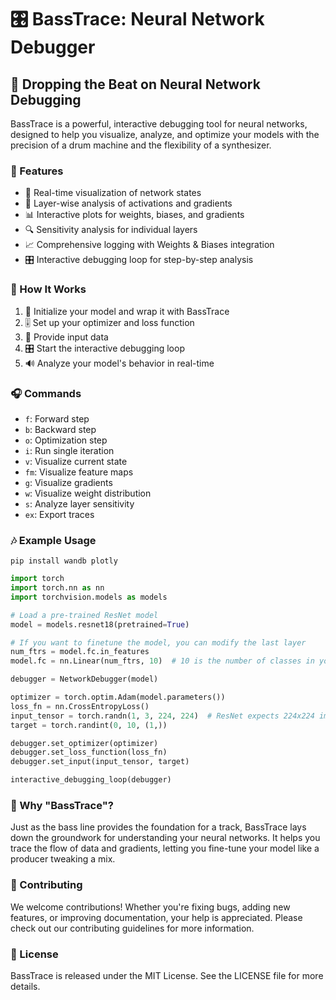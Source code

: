 
# 🎛️ BassTrace: Neural Network Debugger 

## 🎵 Dropping the Beat on Neural Network Debugging 

BassTrace is a powerful, interactive debugging tool for neural networks, designed to help you visualize, analyze, and optimize your models with the precision of a drum machine and the flexibility of a synthesizer.

### 🚀 Features

- 🔬 Real-time visualization of network states
- 🧠 Layer-wise analysis of activations and gradients
- 📊 Interactive plots for weights, biases, and gradients
- 🔍 Sensitivity analysis for individual layers
- 📈 Comprehensive logging with Weights & Biases integration
- 🎛️ Interactive debugging loop for step-by-step analysis

### 🎹 How It Works

1. 🎼 Initialize your model and wrap it with BassTrace
2. 🎚️ Set up your optimizer and loss function
3. 🎯 Provide input data
4. 🎛️ Start the interactive debugging loop
5. 🔊 Analyze your model's behavior in real-time

### 🎧 Commands

- `f`: Forward step
- `b`: Backward step
- `o`: Optimization step
- `i`: Run single 
iteration
- `v`: Visualize current state
- `fm`: Visualize feature maps
- `g`: Visualize gradients
- `w`: Visualize weight distribution
- `s`: Analyze layer sensitivity
- `ex`: Export traces

### 🎶 Example Usage




```shell
pip install wandb plotly
```





```python
import torch
import torch.nn as nn
import torchvision.models as models

# Load a pre-trained ResNet model
model = models.resnet18(pretrained=True)

# If you want to finetune the model, you can modify the last layer
num_ftrs = model.fc.in_features
model.fc = nn.Linear(num_ftrs, 10)  # 10 is the number of classes in your task

debugger = NetworkDebugger(model)

optimizer = torch.optim.Adam(model.parameters())
loss_fn = nn.CrossEntropyLoss()
input_tensor = torch.randn(1, 3, 224, 224)  # ResNet expects 224x224 images
target = torch.randint(0, 10, (1,))

debugger.set_optimizer(optimizer)
debugger.set_loss_function(loss_fn)
debugger.set_input(input_tensor, target)

interactive_debugging_loop(debugger)

```

### 🎸 Why "BassTrace"?
Just as the bass line provides the foundation for a track, BassTrace lays down the groundwork for understanding your neural networks. It helps you trace the flow of data and gradients, letting you fine-tune your model like a producer tweaking a mix.



### 🎼 Contributing
We welcome contributions! Whether you're fixing bugs, adding new features, or improving documentation, your help is appreciated. Please check out our contributing guidelines for more information.

### 🎵 License
BassTrace is released under the MIT License. See the LICENSE file for more details.
